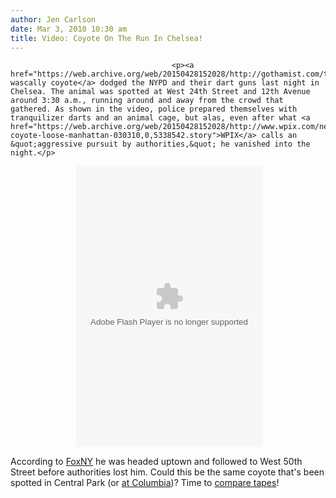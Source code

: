 ```yaml
---
author: Jen Carlson
date: Mar 3, 2010 10:30 am
title: Video: Coyote On The Run In Chelsea!
---
```


	
										<p><a href="https://web.archive.org/web/20150428152028/http://gothamist.com/tags/coyote">A wascally coyote</a> dodged the NYPD and their dart guns last night in Chelsea. The animal was spotted at West 24th Street and 12th Avenue around 3:30 a.m., running around and away from the crowd that gathered. As shown in the video, police prepared themselves with tranquilizer darts and an animal cage, but alas, even after what <a href="https://web.archive.org/web/20150428152028/http://www.wpix.com/news/local/wpix-coyote-loose-manhattan-030310,0,5338542.story">WPIX</a> calls an &quot;aggressive pursuit by authorities,&quot; he vanished into the night.</p>

<center>&#xA0;<embed type="application/x-shockwave-flash" salign="l" flashvars="&amp;titleAvailable=true&amp;playerAvailable=true&amp;searchAvailable=false&amp;shareFlag=N&amp;singleURL=http://wpix.vidcms.trb.com/alfresco/service/edge/content/6c90b7b5-dfb3-4d58-9d8c-595d2f903648&amp;propName=wpix.com&amp;hostURL=http://www.wpix.com&amp;swfPath=http://wpix.vid.trb.com/player/&amp;omAccount=tribglobal&amp;omnitureServer=wpix.com" allowscriptaccess="always" allowfullscreen="true" menu="true" name="PaperVideoTest" bgcolor="#ffffff" devicefont="false" wmode="transparent" scale="showall" loop="true" play="true" pluginspage="http://www.macromedia.com/go/getflashplayer" quality="high" src="https://web.archive.org/web/20150428152028oe_/http://wpix.vid.trb.com/player/PaperVideoTest.swf" align="middle" height="450" width="300"></center>

<p>According to <a href="https://web.archive.org/web/20150428152028/http://www.myfoxny.com/dpp/news/local_news/manhattan/coyote-spotted-on-manhattan%27s-west-side-20100302-kc">FoxNY</a> he was headed uptown and followed to West 50th Street before authorities lost him. Could this be the same coyote that&apos;s been spotted in Central Park (or <a href="https://web.archive.org/web/20150428152028/http://gothamist.com/2010/02/08/coyotes_at_columbia.php">at Columbia</a>)? Time to <a href="https://web.archive.org/web/20150428152028/http://gothamist.com/2010/02/23/coyote_1.php">compare tapes</a>!</p>					
										
									
				